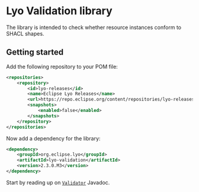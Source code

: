 # Lyo Validation library

The library is intended to check whether resource instances conform to SHACL shapes.

## Getting started

Add the following repository to your POM file:

```xml
<repositories>
    <repository>
        <id>lyo-releases</id>
        <name>Eclipse Lyo Releases</name>
        <url>https://repo.eclipse.org/content/repositories/lyo-releases/</url>
        <snapshots>
            <enabled>false</enabled>
        </snapshots>
    </repository>
</repositories>
```

Now add a dependency for the library:

```xml
<dependency>
    <groupId>org.eclipse.lyo</groupId>
    <artifactId>lyo-validation</artifactId>
    <version>2.3.0.M3</version>
</dependency>
```

Start by reading up on [`Validator`](http://download.eclipse.org/lyo/docs/validation/2.3.0.M3/org/eclipse/lyo/validation/Validator.html) Javadoc.
